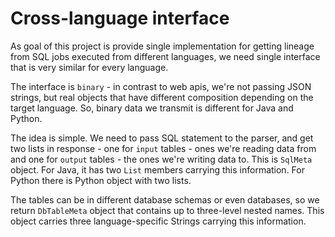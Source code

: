 # Cross-language interface

As goal of this project is provide single implementation for getting lineage from SQL jobs executed from different languages,
we need single interface that is very similar for every language.

The interface is `binary` - in contrast to web apis, we're not passing JSON strings, but real objects that have different 
composition depending on the target language. So, binary data we transmit is different for Java and Python.

The idea is simple. We need to pass SQL statement to the parser, and get two lists in response - one for `input` tables - ones we're reading data from
and one for `output` tables - the ones we're writing data to. This is `SqlMeta` object. For Java, it has two `List` members carrying this information.
For Python there is Python object with two lists.

The tables can be in different database schemas or even databases, so we return `DbTableMeta` object that contains up to three-level nested names.
This object carries three language-specific Strings carrying this information.

